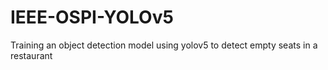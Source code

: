 # IEEE-OSPI-YOLOv5
Training an object detection model using yolov5 to detect empty seats in a restaurant
